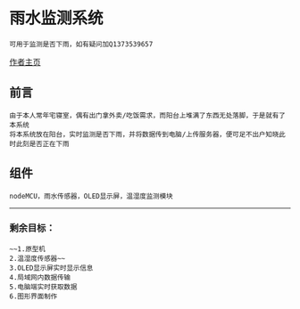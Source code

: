 # 雨水监测系统
    可用于监测是否下雨，如有疑问加Q1373539657
[作者主页](https://github.com/coder-Zzx)
   

## 前言
    由于本人常年宅寝室，偶有出门拿外卖/吃饭需求，而阳台上堆满了东西无处落脚，于是就有了本系统  
    将本系统放在阳台，实时监测是否下雨，并将数据传到电脑/上传服务器，便可足不出户知晓此时此刻是否正在下雨

## 组件
    nodeMCU，雨水传感器，OLED显示屏，温湿度监测模块

******

### 剩余目标：
    ~~1.原型机    
    2.温湿度传感器~~  
    3.OLED显示屏实时显示信息  
    4.局域网内数据传输  
    5.电脑端实时获取数据  
    6.图形界面制作  
    

